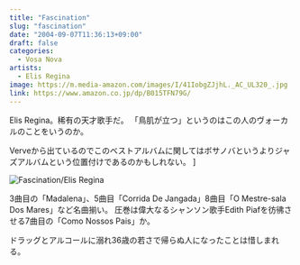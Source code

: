 ```yaml
---
title: "Fascination"
slug: "fascination"
date: "2004-09-07T11:36:13+09:00"
draft: false
categories:
  - Vosa Nova
artists:
  - Elis Regina
image: https://m.media-amazon.com/images/I/41IobgZJjhL._AC_UL320_.jpg
link: https://www.amazon.co.jp/dp/B015TFN79G/
---
```

Elis Regina。稀有の天才歌手だ。
「鳥肌が立つ」というのはこの人のヴォーカルのことをいうのか。 
<!--more-->
Verveから出ているのでこのベストアルバムに関してはボサノバというよりジャズアルバムという位置付けであるのかもしれない。 ]

![Fascination/Elis Regina](/wp-content/archives/20040907.jpg) 

3曲目の「Madalena」、5曲目「Corrida De Jangada」8曲目「O Mestre-sala Dos Mares」など名曲揃い。 圧巻は偉大なるシャンソン歌手Edith Piafを彷彿させる7曲目の「Como Nossos Pais」か。 

ドラッグとアルコールに溺れ36歳の若さで帰らぬ人になったことは惜しまれる。
